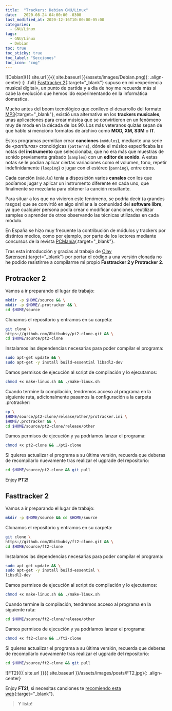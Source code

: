 ```yaml
---
title:  "Trackers: Debian GNU/Linux"
date:   2020-08-24 04:00:00 -0300
last_modified_at: 2020-12-16T10:00:00-05:00
categories:
  - GNU/Linux
tags:
  - GNU/Linux
  - Debian
toc: true
toc_sticky: true
toc_label: "Secciones"
toc_icon: "cog"
---
```


![Debian]({{ site.url }}{{ site.baseurl }}/assets/images/Debian.png){: .align-center}
{: .full}
[Fasttracker 2](https://web.archive.org/web/19980530083017/http://www.starbreeze.com/ft2.htm){:target="_blank"} supuso en mi «experiencia musical digital», un punto de partida y a día de hoy me recuerda más si cabe la evolución que hemos ido experimentando en la informática domestica.

Mucho antes del boom tecnológico que conllevo el desarrollo del formato [MP3](https://es.wikipedia.org/wiki/MP3){:target="_blank"}, existió una alternativa en los **trackers musicales**, unas aplicaciones para crear música que se convirtieron en un fenómeno muy de moda en la década de los 90. Los más veteranos quizás sepan de que hablo si menciono formatos de archivo como **MOD, XM, S3M** o **IT**.

Estos programas permitían crear **canciones** (`módulos`), mediante una serie de *«partituras»* cronológicas (`patterns`), dónde el músico especificaba las notas del **instrumento** que seleccionaba, que no era más que muestras de sonido previamente grabado (`samples`) con un **editor de sonido**. A estas notas se le podían aplicar ciertas variaciones como el volumen, tono, repetir indefinidamente (`looping`) o jugar con el estéreo (`panning`), entre otros.

Cada canción (`módulo`) tenía a disposición varios **canales** con los que podíamos jugar y aplicar un instrumento diferente en cada uno, que finalmente se mezclaría para obtener la canción resultante.

Para situar a los que no vivieron este fenómeno, se podría decir (a grandes rasgos) que se convirtió en algo similar a la comunidad del **software libre**, ya que cualquier persona podía crear o modificar canciones, reutilizar samples o aprender de otros observando las técnicas utilizadas en cada módulo.

En España se hizo muy frecuente la contribución de módulos y trackers por distintos medios, como por ejemplo, por parte de los lectores mediante concursos de la revista [PCManía](https://es.wikipedia.org/wiki/Personal_Computer_%26_Internet){:target="_blank"}.

Tras esta introducción y gracias al trabajo de [Olav Sørensen](https://16-bits.org/){:target="_blank"} por portar el código a una versión clonada no he podido resistirme a compilarme mi propio **Fasttracker 2 y Protracker 2**.

## Protracker 2

Vamos a ir preparando el lugar de trabajo:

```bash
mkdir -p $HOME/source && \
mkdir -p $HOME/.protracker && \
cd $HOME/source
```

Clonamos el repositorio y entramos en su carpeta:

```bash
git clone \
https://github.com/8bitbubsy/pt2-clone.git && \
cd $HOME/source/pt2-clone
```

Instalamos las dependencias necesarias para poder compilar el programa:

```bash
sudo apt-get update && \
sudo apt-get -y install build-essential libsdl2-dev
```

Damos permisos de ejecución al script de compilación y lo ejecutamos:

```bash
chmod +x make-linux.sh && ./make-linux.sh
```

Cuando termine la compilación, tendremos acceso al programa en la siguiente ruta, adicionalmente pasamos la configuración a la carpeta .protracker:

```bash
cp \
$HOME/source/pt2-clone/release/other/protracker.ini \
$HOME/.protracker && \
cd $HOME/source/pt2-clone/release/other
```

Damos permisos de ejecución y ya podríamos lanzar el programa:

```bash
chmod +x pt2-clone && ./pt2-clone
```

Si quieres actualizar el programa a su última versión, recuerda que deberas de recompilarlo nuevamente tras realizar el ugprade del repositorio:

```bash
cd $HOME/source/pt2-clone && git pull
```

Enjoy **PT2!**

## Fasttracker 2

Vamos a ir preparando el lugar de trabajo:

```bash
mkdir -p $HOME/source && cd $HOME/source
```

Clonamos el repositorio y entramos en su carpeta:

```bash
git clone \
https://github.com/8bitbubsy/ft2-clone.git && \
cd $HOME/source/ft2-clone
```

Instalamos las dependencias necesarias para poder compilar el programa:

```bash
sudo apt-get update && \
sudo apt-get -y install build-essential \
libsdl2-dev
```

Damos permisos de ejecución al script de compilación y lo ejecutamos:

```bash
chmod +x make-linux.sh && ./make-linux.sh
```

Cuando termine la compilación, tendremos acceso al programa en la siguiente ruta:

```bash
cd $HOME/source/ft2-clone/release/other
```

Damos permisos de ejecución y ya podríamos lanzar el programa:

```bash
chmod +x ft2-clone && ./ft2-clone
```

Si quieres actualizar el programa a su última versión, recuerda que deberas de recompilarlo nuevamente tras realizar el ugprade del repositorio:

```bash
cd $HOME/source/ft2-clone && git pull
```

![FT2]({{ site.url }}{{ site.baseurl }}/assets/images/posts/FT2.jpg){: .align-center}

Enjoy **FT2!**, si necesitas canciones te [recomiendo esta web](https://modarchive.org/){:target="_blank"}.

> Y listo!
